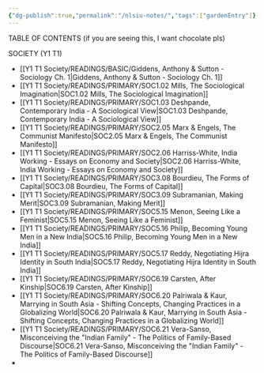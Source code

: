```yaml
---
{"dg-publish":true,"permalink":"/nlsiu-notes/","tags":["gardenEntry"]}
---
```


TABLE OF CONTENTS
(if you are seeing this, I want chocolate pls)

SOCIETY (Y1 T1)
- [[Y1 T1 Society/READINGS/BASIC/Giddens, Anthony & Sutton - Sociology Ch. 1\|Giddens, Anthony & Sutton - Sociology Ch. 1]]
- [[Y1 T1 Society/READINGS/PRIMARY/SOC1.02 Mills, The Sociological Imagination\|SOC1.02 Mills, The Sociological Imagination]]
- [[Y1 T1 Society/READINGS/PRIMARY/SOC1.03 Deshpande, Contemporary India - A Sociological View\|SOC1.03 Deshpande, Contemporary India - A Sociological View]]
- [[Y1 T1 Society/READINGS/PRIMARY/SOC2.05 Marx & Engels, The Communist Manifesto\|SOC2.05 Marx & Engels, The Communist Manifesto]]
- [[Y1 T1 Society/READINGS/PRIMARY/SOC2.06 Harriss-White, India Working - Essays on Economy and Society\|SOC2.06 Harriss-White, India Working - Essays on Economy and Society]]
- [[Y1 T1 Society/READINGS/PRIMARY/SOC3.08 Bourdieu, The Forms of Capital\|SOC3.08 Bourdieu, The Forms of Capital]]
- [[Y1 T1 Society/READINGS/PRIMARY/SOC3.09 Subramanian, Making Merit\|SOC3.09 Subramanian, Making Merit]]
- [[Y1 T1 Society/READINGS/PRIMARY/SOC5.15 Menon, Seeing Like a Feminist\|SOC5.15 Menon, Seeing Like a Feminist]]
- [[Y1 T1 Society/READINGS/PRIMARY/SOC5.16 Philip, Becoming Young Men in a New India\|SOC5.16 Philip, Becoming Young Men in a New India]]
- [[Y1 T1 Society/READINGS/PRIMARY/SOC5.17 Reddy, Negotiating Hijra Identity in South India\|SOC5.17 Reddy, Negotiating Hijra Identity in South India]]
- [[Y1 T1 Society/READINGS/PRIMARY/SOC6.19 Carsten, After Kinship\|SOC6.19 Carsten, After Kinship]]
- [[Y1 T1 Society/READINGS/PRIMARY/SOC6.20 Palriwala & Kaur, Marrying in South Asia - Shifting Concepts, Changing Practices in a Globalizing World\|SOC6.20 Palriwala & Kaur, Marrying in South Asia - Shifting Concepts, Changing Practices in a Globalizing World]]
- [[Y1 T1 Society/READINGS/PRIMARY/SOC6.21 Vera-Sanso, Misconceiving the "Indian Family" - The Politics of Family-Based Discourse\|SOC6.21 Vera-Sanso, Misconceiving the "Indian Family" - The Politics of Family-Based Discourse]]
- 